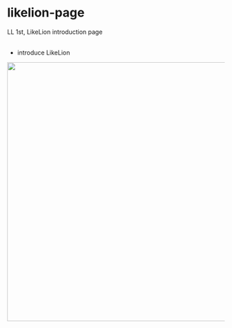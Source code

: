 # likelion-page
LL 1st, LikeLion introduction page<br><br>


- introduce LikeLion<br>
<img src="https://user-images.githubusercontent.com/63948884/103577820-d073ee00-4f18-11eb-9d06-8ca0addf78c4.png" width="600px">
